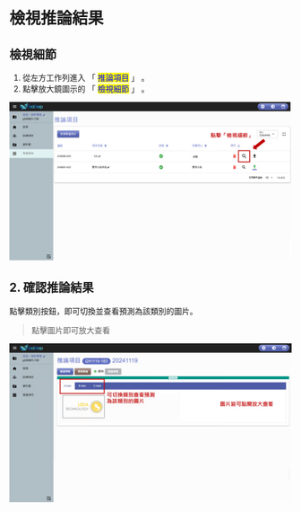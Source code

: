 # 檢視推論結果

## 檢視細節

1. 從左方工作列進入 「 <mark style="color:blue;">推論項目</mark> 」 。&#x20;
2. 點擊放大鏡圖示的 「 <mark style="color:blue;">檢視細節</mark> 」 。

![alt text](image.png)

## 2. 確認推論結果

點擊類別按鈕，即可切換並查看預測為該類別的圖片。


> 點擊圖片即可放大查看

![alt text](image-1.png)
